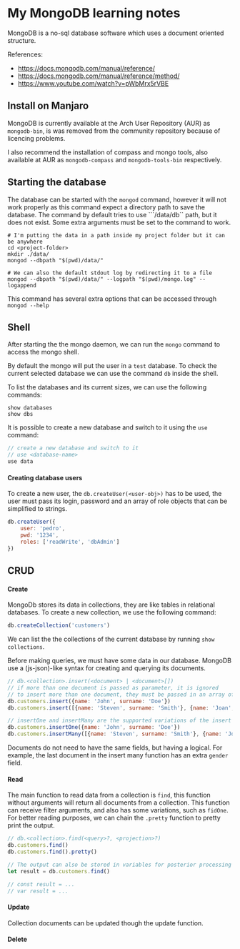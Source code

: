 # My MongoDB learning notes

MongoDB is a no-sql database software which uses a document oriented structure. 

References:
* https://docs.mongodb.com/manual/reference/
* https://docs.mongodb.com/manual/reference/method/
* https://www.youtube.com/watch?v=pWbMrx5rVBE

## Install on Manjaro

MongoDB is currently available at the Arch User Repository (AUR) as `mongodb-bin`, is was removed from the community repository because of licencing problems.

I also recommend the installation of compass and mongo tools, also available at AUR as `mongodb-compass` and `mongodb-tools-bin` respectively.


## Starting the database

The database can be started with the `mongod` command, however it will not work properly as this command expect a directory path to save the database. The command by default tries to use ```/data/db`` path, but it does not exist. Some extra arguments must be set to the command to work.
```shell
# I'm putting the data in a path inside my project folder but it can be anywhere
cd <project-folder>
mkdir ./data/
mongod --dbpath "$(pwd)/data/"

# We can also the default stdout log by redirecting it to a file
mongod --dbpath "$(pwd)/data/" --logpath "$(pwd)/mongo.log" --logappend
```

This command has several extra options that can be accessed through `mongod --help`

## Shell

After starting the the mongo daemon, we can run the `mongo` command to access the mongo shell.

By default the mongo will put the user in a `test` database. To check the current selected database we can use the command `db` inside the shell.

To list the databases and its current sizes, we can use the following commands:
```shell
show databases
show dbs
```

It is possible to create a new database and switch to it using the `use` command:
```javascript
// create a new database and switch to it
// use <database-name>
use data
```

#### Creating database users

To create a new user, the `db.createUser(<user-obj>)` has to be used, the user must pass its login, password and an array of role objects that can be simplified to strings.
```javascript
db.createUser({
    user: 'pedro',
    pwd: '1234',
    roles: ['readWrite', 'dbAdmin']
})
```

## CRUD

#### Create

MongoDb stores its data in collections, they are like tables in relational databases. To create a new collection, we use the following command:
```javascript
db.createCollection('customers')
```

We can list the the collections of the current database by running `show collections`.

Before making queries, we must have some data in our database. MongoDB use a (js-json)-like syntax for creating and querying its documents.
```javascript
// db.<collection>.insert(<document> | <document>[])
// if more than one document is passed as parameter, it is ignored
// to insert more than one document, they must be passed in an array of documents
db.customers.insert({name: 'John', surname: 'Doe'})
db.customers.insert([{name: 'Steven', surname: 'Smith'}, {name: 'Joan', surname: 'Johnson', gender: 'female'}])

// insertOne and insertMany are the supported variations of the insert function.
db.customers.insertOne({name: 'John', surname: 'Doe'})
db.customers.insertMany([{name: 'Steven', surname: 'Smith'}, {name: 'Joan', surname: 'Johnson', gender: 'female'}])
```

Documents do not need to have the same fields, but having a logical. For example, the last document in the insert many function has an extra `gender` field.

#### Read

The main function to read data from a collection is `find`, this function without arguments will return all documents from a collection. This function can receive filter arguments, and also has some variations, such as `fidOne`.
For better reading purposes, we can chain the `.pretty` function to pretty print the output.
```javascript
// db.<collection>.find(<query>?, <projection>?)
db.customers.find()
db.customers.find().pretty()

// The output can also be stored in variables for posterior processing
let result = db.customers.find()

// const result = ...
// var result = ...
```

#### Update

Collection documents can be updated though the update function. 

#### Delete